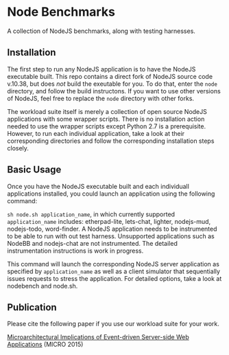 # Node Benchmarks
A collection of NodeJS benchmarks, along with testing harnesses.

## Installation
The first step to run any NodeJS application is to have the NodeJS executable built. This repo contains a direct fork of NodeJS source code v.10.38, but does *not* build the exeutable for you. To do that, enter the `node` directory, and follow the build instructons. If you want to use other versions of NodeJS, feel free to replace the `node` directory with other forks.

The workload suite itself is merely a collection of open source NodeJS applications with some wrapper scripts. There is no installation action needed to use the wrapper scripts except Python 2.7 is a prerequisite. However, to run each individual application, take a look at their corresponding directories and follow the corresponding installation steps closely.

## Basic Usage
Once you have the NodeJS executable built and each individuall applications installed, you could launch an application using the following command:

`sh node.sh application_name`, in which currently supported `application_name` includes: etherpad-lite, lets-chat, lighter, nodejs-mud, nodejs-todo, word-finder. A NodeJS application needs to be instrumented to be able to run with out test harness. Unsupported applications such as NodeBB and nodejs-chat are not instrumented. The detailed instrumentation instructions is work in progress.

This command will launch the corresponding NodeJS server application as specified by `application_name` as well as a client simulator that sequentially issues requests to stress the application. For detailed options, take a look at nodebench and node.sh.

## Publication
Please cite the following paper if you use our workload suite for your work.

[Microarchitectural Implications of Event-driven Server-side Web Applications](http://yuhaozhu.com/pubs/micro15.pdf) (MICRO 2015)
